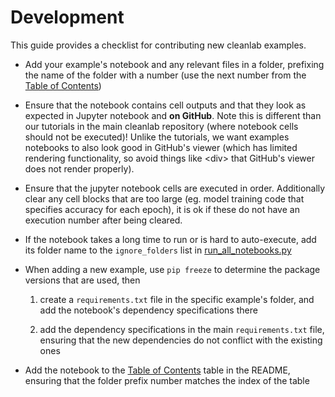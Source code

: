 # Development

This guide provides a checklist for contributing new cleanlab examples.

- Add your example's notebook and any relevant files in a folder, prefixing the name of the folder with a number (use the next number from the [Table of Contents](https://github.com/cleanlab/examples#table-of-contents))

- Ensure that the notebook contains cell outputs and that they look as expected in Jupyter notebook and **on GitHub**. Note this is different than our tutorials in the main cleanlab repository (where notebook cells should not be executed)! Unlike the tutorials, we want examples notebooks to also look good in GitHub's viewer (which has limited rendering functionality, so avoid things like \<div\> that GitHub's viewer does not render properly). 

- Ensure that the jupyter notebook cells are executed in order. Additionally clear any cell blocks that are too large (eg. model training code that specifies accuracy for each epoch), it is ok if these do not have an execution number after being cleared.

- If the notebook takes a long time to run or is hard to auto-execute, add its folder name to the `ignore_folders` list in [run_all_notebooks.py](run_all_notebooks.py)

- When adding a new example, use `pip freeze` to determine the package versions that are used, then

    1. create a `requirements.txt` file in the specific example's folder, and add the notebook's dependency specifications there
    
    2. add the dependency specifications in the main `requirements.txt` file, ensuring that the new dependencies do not conflict with the existing ones

- Add the notebook to the [Table of Contents](https://github.com/cleanlab/examples#table-of-contents)
 table in the README, ensuring that the folder prefix number matches the index of the table
